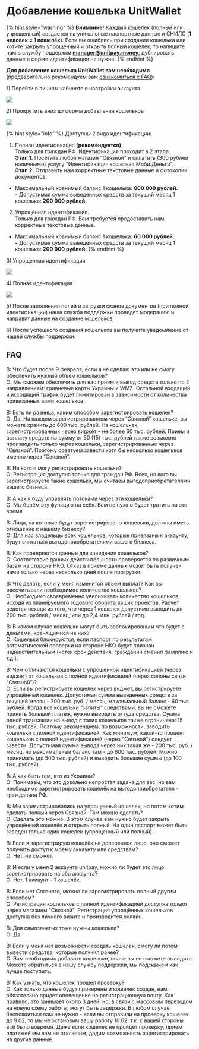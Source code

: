 # Добавление кошелька UnitWallet

{% hint style="warning" %}
**Внимание!** Каждый кошелек \(полный или упрощенный\) создается на уникальные паспортные данные и СНИЛС \(**1 человек = 1 кошелёк**\). Если вы ошиблись при создании кошелька или хотите закрыть упрощенный и открыть полный кошелек, то напишите нам в службу поддержки **manager@unitpay.money,** дублировать данные в форме идентификации не нужно.
{% endhint %}

**Для добавления кошелька UnitWallet вам необходимо** \(предварительно рекомендуем вам [ознакомиться с FAQ](https://help.unitpay.money/unitpay-management/dobavlenie-koshelka-unitwallet#faq)\):

1\) Перейти в личном кабинете в настройки аккаунта 

![](../.gitbook/assets/2021-01-27_151056.png)

2\) Прокрутить вниз до формы добавления кошельков

![](../.gitbook/assets/78b7e6898addab029a856e90cbffac28.png)

{% hint style="info" %}
Доступны 2 вида идентификации:

1. Полная идентификация **\(рекомендуется\)**.  
Только для граждан РФ. Идентификация проходит в 2 этапа.  
**Этап 1.** Посетить любой магазин "Связной" и оплатить \(300 рублей наличными\) услугу "Идентификация кошелька Моби.Деньги".  
**Этап 2.** Отправить нам корректные текстовые данные и фотокопии документов.  
-  Максимальный хранимый баланс 1 кошелька: **600 000 рублей.  
-**  Допустимая сумма выведенных средств за текущий месяц 1 кошелька: **200 000 рублей.**

2. Упрощённая идентификация.  
Только для граждан РФ. Вам требуется предоставить нам корректные текстовые данные.  
-  Максимальный хранимый баланс 1 кошелька: **60 000 рублей.  
-**  Допустимая сумма выведенных средств за текущий месяц 1 кошелька: **200 000 рублей.**
{% endhint %}

3\) Упрощенная идентификация

![](../.gitbook/assets/2021-01-27_151335.png)

4\) Полная идентификация

![](../.gitbook/assets/2021-01-27_151353.png)

5\) После заполнения полей и загрузки сканов документов \(при полной идентификации\) наша служба поддержки проведет модерацию и направит данные на создание кошельков. 

6\) После успешного создания кошельков вы получите уведомление от нашей службы поддержки.

## FAQ

В: Что будет после 9 февраля, если я не сделаю это или не смогу обеспечить нужный объем кошельков?  
О: Мы сможем обеспечить для вас прием и вывод средств только по 2 направлениям: гривневые карты Украины и WMZ. Остальной входящий и исходящий трафик будет лимитирован в зависимости от количества привязанных вами кошельков.   
  
В: Есть ли разница, каким способом зарегистрировать кошелек?   
О: Да. На каждом зарегистрированном через “Связной” кошельке, вы можете хранить до 600 тыс. рублей. На кошельках, зарегистрированных через виджет – не более 60 тыс. рублей. Прием и выплату средств на сумму от 50 \(15\) тыс. рублей также возможно производить только через кошельки, зарегистрированные через “Связной”. Поэтому советуем завести хотя бы несколько кошельков именно через “Связной”.  
  
В: На кого я могу регистрировать кошельки?  
О: Регистрация доступна только для граждан РФ. Всех, на кого вы зарегистрируете такие кошельки, мы считаем выгодоприобретателями вашего бизнеса.

В: А как я буду управлять потоками через эти кошельки?  
О: Мы берём эту функцию на себя. Вам не нужно будет тратить на это время.

В: Лица, на которые будут зарегистрированы кошельки, должны иметь отношение к нашему бизнесу?  
О: Для нас владельцы всех кошельков, которые привязаны к аккаунту, будут считаться выгодоприобретателями вашего бизнеса.

В: Как проверяются данные для заведения кошельков?  
О: Соответствие данных действительности проверяется по различным базам на стороне НКО. Отказ в приеме данных может быть получен нами только через несколько дней после прогрузки.  
  
В: Что делать, если у меня изменится объем выплат? Как вы рассчитывали необходимое количество кошельков?  
О: Необходимо своевременно увеличивать количество кошельков, исходя из планируемого годового оборота ваших проектов. Расчет ведется исходя из того, что через 1 кошелек допустимо выводить до 200 тыс. рублей / месяц, или до 2,4 млн. рублей / год.

В: В каком случае кошельки могут быть заблокированы и что будет с деньгами, хранящимися на них?   
О: Кошельки блокируются, если паспорт по результатам автоматической проверки на стороне НКО будет признан недействительным \(истек срок действия, гражданин сменил фамилию и т.д.\).  
  
В: Чем отличаются кошельки с упрощенной идентификацией \(через виджет\) от кошельков с полной идентификацией \(через салоны связи “Связной”\)?  
О: Если вы регистрируете кошелек через виджет, вы регистрируете упрощённый кошелек. Допустимая сумма выведенных средств за текущий месяц - 200 тыс. руб. / месяц, максимальный баланс - 60 тыс. рублей. Когда все кошельки “забиты” средствами, вы не сможете принять большой платеж, нужно выводить оттуда средства. Сумма одной транзакции на вывод с таких кошельков также ограничена: 15 тыс. рублей. Поэтому рекомендуем, по возможности, заводить кошельки с полной идентификацией. Как минимум, какой-то процент кошельков с полной идентификацией \(через "Связной"\) следует завести. Допустимая сумма вывода через них такая же - 200 тыс. руб. / месяц, но максимальный баланс там - до 600 тыс. рублей. Можно принимать \(до 500 тыс. рублей\) и выводить большие суммы \(до 100 тыс. рублей\).  
  
В: А как быть тем, кто из Украины?   
О: Понимаем, что это довольно непростая задача для вас, но вам необходимо зарегистрировать кошелёк на выгодоприобретателя - гражданина РФ.  
  
В: Мы зарегистрировались на упрощенный кошелек, но потом хотим сделать полный через Связной. Там можно сделать?   
О: Сделать это можно. В этом случае вам нужно будет закрыть упрощённый кошелёк и открыть полный. На один паспорт может быть заведен только один кошелек \(упрощенный или полный\).

В: Если я зарегистрирую кошелёк на доверенное лицо, оно сможет получить доступ к моему аккаунту или средствам?   
О: Нет, не сможет.

В: И если у меня 2 аккаунта unitpay, можно ли будет это лицо зарегистрировать на оба аккаунта?   
О: Нет, 1 аккаунт - 1 кошелёк.

В: Если нет Связного, можно ли зарегистрировать полный другим способом?   
О: Регистрация кошельков с полной идентификацией доступна только через магазины "Связной". Регистрация упрощённых кошельков доступна без личного визита и производится онлайн.

В: Для самозанятых тоже нужны кошельки?   
О: Да

В: Если у меня нет возможности создать кошелек, смогу ли потом вывести средства, которые получил ранее?  
О: Вам необходимо добавить кошельки, иначе вы не сможете выводить. Можете обратиться в нашу службу поддержки, мы подскажем как лучше поступить.  
  
В: Как узнать, что кошелек прошел проверку?  
О: Как только данные будут проверены и кошелек создан, вам обязательно придет оповещение на регистрационную почту. Как правило, это занимает около 3 дней, но, в связи с массовым переходом на новую схему работы, могут быть задержки. В любом случае, беспокоиться вам не нужно - если вы отправили на проверку кошелек до 9.02, то мы не остановим вашу работу 10.02, т.к. с вашей стороны всё было вовремя. Даже если кошелек не пройдет проверку, прием платежей мы вам не отключим, дадим возможность зарегистрировать на другие данные.

